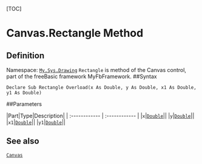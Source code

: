 [TOC]
# Canvas.Rectangle Method

## Definition
Namespace: [`My.Sys.Drawing`](My.Sys.Drawing.md)
`Rectangle` is method of the Canvas control, part of the freeBasic framework MyFbFramework.
##Syntax
```freeBasic
Declare Sub Rectangle Overload(x As Double, y As Double, x1 As Double, y1 As Double)
```

##Parameters

|Part|Type|Description|
| :------------ | :------------ |
|`x`|[`Double`]("https://www.freebasic.net/wiki/KeyPgDouble")||
|`y`|[`Double`]("https://www.freebasic.net/wiki/KeyPgDouble")||
|`x1`|[`Double`]("https://www.freebasic.net/wiki/KeyPgDouble")||
|`y1`|[`Double`]("https://www.freebasic.net/wiki/KeyPgDouble")||
## See also
[`Canvas`](Canvas.md)
